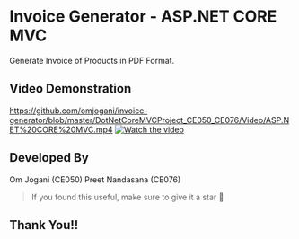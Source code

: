 # Invoice Generator - ASP.NET CORE MVC

Generate Invoice of Products in PDF Format.
## Video Demonstration
https://github.com/omjogani/invoice-generator/blob/master/DotNetCoreMVCProject_CE050_CE076/Video/ASP.NET%20CORE%20MVC.mp4
[![Watch the video](https://i.imgur.com/vKb2F1B.png)](https://github.com/omjogani/invoice-generator/blob/master/DotNetCoreMVCProject_CE050_CE076/Video/ASP.NET%20CORE%20MVC.mp4)

## Developed By 
Om Jogani (CE050)
Preet Nandasana (CE076)

>If you found this useful, make sure to give it a star 🌟
## Thank You!!
